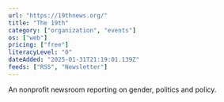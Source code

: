 ```yaml
---
url: "https://19thnews.org/"
title: "The 19th"
category: ["organization", "events"]
os: ["web"]
pricing: ["free"]
literacyLevel: "0"
dateAdded: "2025-01-31T21:19:01.139Z"
feeds: ["RSS", "Newsletter"]
---
```


An nonprofit newsroom reporting on gender, politics and policy.
